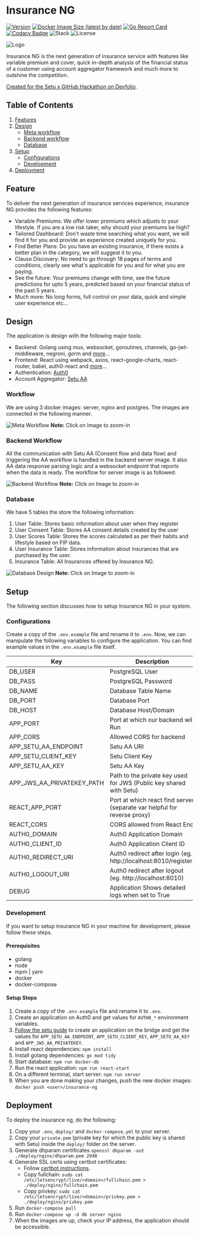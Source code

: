 # Insurance NG

[![Version](https://img.shields.io/github/tag/atb00ker/insurance-ng)](https://github.com/atb00ker/insurance-ng/releases/latest)
[![Docker Image Size (latest by date)](https://img.shields.io/docker/image-size/atb00ker/insurance-ng)](https://hub.docker.com/repository/docker/atb00ker/insurance-ng)
[![Go Report Card](https://goreportcard.com/badge/github.com/atb00ker/insurance-ng)](https://goreportcard.com/report/github.com/atb00ker/insurance-ng)
[![Codacy Badge](https://app.codacy.com/project/badge/Grade/3adff45196e3440899b35b02a576a3dc)](https://www.codacy.com?utm_source=github.com&utm_medium=referral&utm_content=atb00ker/insurance-ng&utm_campaign=Badge_Grade)
![Stack](https://img.shields.io/static/v1?label=stack&message=golang-react&color=green)
![License](https://img.shields.io/github/license/atb00ker/insurance-ng)

<img src="./docs/complete-logo-docs.jpg" alt="Logo" />

Insurance NG is the next generation of insurance service with features like variable premium and cover, quick in-depth analysis of the financial status of a customer using account aggregator framework and much more to outshine the competition.

[Created for the Setu x GitHub Hackathon on Devfolio](https://free-your-data.devfolio.co/).

## Table of Contents

1. [Features](#feature)
2. [Design](#design)
   - [Meta workflow](#workflow)
   - [Backend workflow](#backend-workflow)
   - [Database](#database)
3. [Setup](#setup)
   - [Configurations](#configurations)
   - [Development](#configurations)
4. [Deployment](#deployment)

## Feature

To deliver the next generation of insurance services experience, insurance NG provides the following features:

- Variable Premiums: We offer lower premiums which adjusts to your lifestyle. If you are a low risk taker, why should your premiums be high?
- Tailored Dashboard: Don't waste time searching what you want, we will find it for you and provide an experience created uniquely for you.
- Find Better Plans: Do you have an existing insurance, if there exists a better plan in the category, we will suggest it to you.
- Clause Discovery: No need to go through 18 pages of terms and conditions, clearly see what's applicable for you and for what you are paying.
- See the future: Your premiums change with time, see the future predictions for upto 5 years, predicted based on your financial status of the past 5 years.
- Much more: No long forms, full control on your data, quick and simple user experience etc...

## Design

The application is design with the following major tools:

- Backend: Golang using mux, websocket, goroutines, channels, go-jwt-middleware, negroni, gorm and [more](./go.mod)...
- Frontend: React using webpack, axios, react-google-charts, react-router, babel, auth0-react and [more](./package.json)...
- Authentication: [Auth0](https://auth0.com/)
- Account Aggregator: [Setu AA](https://docs.setu.co/data/account-aggregator)

### Workflow

We are using 3 docker images: server, nginx and postgres.
The images are connected in the following manner.

![Meta Workflow](./docs/meta-workflow.jpg)
**Note:** Click on Image to zoom-in

### Backend Workflow

All the communication with Setu AA (Consent flow and data flow) and triggering the AA workflow is handled in the backend server image.
It also AA data response parsing logic and a websocket endpoint that reports when the data is ready.
The workflow for server image is as followed:

![Backend Workflow](./docs/backend-workflow.jpg)
**Note:** Click on Image to zoom-in

### Database

We have 5 tables the store the following information:

1. User Table: Stores basic information about user when they register
2. User Consent Table: Stores AA consent details created by the user
3. User Scores Table: Stores the scores calculated as per their habits and lifestyle based on FIP data.
4. User Insurance Table: Stores information about insurances that are purchased by the user.
5. Insurance Table: All Insurances offered by Insurance NG.

![Database Design](./docs/complete-database-design.jpg)
**Note:** Click on Image to zoom-in

## Setup

The following section discusses how to setup Insurance NG in your system.

### Configurations

Create a copy of the `.env.example` file and rename it to `.env`.
Now, we can manipulate the following variables to configure the application.
You can find example values in the `.env.example` file itself.

| Key                        | Description                                                              |
| -------------------------- | ------------------------------------------------------------------------ |
| DB_USER                    | PostgreSQL User                                                          |
| DB_PASS                    | PostgreSQL Password                                                      |
| DB_NAME                    | Database Table Name                                                      |
| DB_PORT                    | Database Port                                                            |
| DB_HOST                    | Database Host/Domain                                                     |
| APP_PORT                   | Port at which our backend will Run                                       |
| APP_CORS                   | Allowed CORS for backend                                                 |
| APP_SETU_AA_ENDPOINT       | Setu AA URI                                                              |
| APP_SETU_CLIENT_KEY        | Setu Client Key                                                          |
| APP_SETU_AA_KEY            | Setu AA Key                                                              |
| APP_JWS_AA_PRIVATEKEY_PATH | Path to the private key used for JWS (Public key shared with Setu)       |
| REACT_APP_PORT             | Port at which react find server (separate var helpful for reverse proxy) |
| REACT_CORS                 | CORS allowed from React End                                              |
| AUTH0_DOMAIN               | Auth0 Application Domain                                                 |
| AUTH0_CLIENT_ID            | Auth0 Application Client ID                                              |
| AUTH0_REDIRECT_URI         | Auth0 redirect after login (eg. http://localhost:8010/register)          |
| AUTH0_LOGOUT_URI           | Auth0 redirect after logout (eg. http://localhost:8010)                  |
| DEBUG                      | Application Shows detailed logs when set to True                         |

### Development

If you want to setup insurance NG in your machine for development, please follow
these steps.

#### Prerequisites

- golang
- node
- mpm | yarn
- docker
- docker-compose

#### Setup Steps

1. Create a copy of the `.env.example` file and rename it to `.env`.
2. Create an application on Auth0 and get values for `AUTH0_*` environment variables.
3. [Follow the setu guide](https://docs.setu.co/data/account-aggregator/bridge-integration) to create an application on the bridge and get the values for `APP_SETU_AA_ENDPOINT`, `APP_SETU_CLIENT_KEY`, `APP_SETU_AA_KEY` and `APP_JWS_AA_PRIVATEKEY`.
4. Install react dependencies: `npm install`
5. Install golang dependencies: `go mod tidy`
6. Start database: `npm run docker-db`
7. Run the react application: `npm run react-start`
8. On a different terminal, start server: `npm run server`
9. When you are done making your changes, push the new docker images: `docker push <user>/insurance-ng`

## Deployment

To deploy the insurance ng, do the following:

1. Copy your `.env`, `deploy/` and `docker-compose.yml` to your server.
2. Copy your `private.pem` (private key for which the public key is shared with Setu) inside the `deploy/` folder on the server.
3. Generate dhparam certificates `openssl dhparam -out ./deploy/nginx/dhparam.pem 2048`
4. Generate SSL certs using certbot certificates:
   - Follow [certbot instructions](https://certbot.eff.org/instructions).
   - Copy fullchain: `sudo cat /etc/letsencrypt/live/<domain>/fullchain.pem > ./deploy/nginx/fullchain.pem`
   - Copy privkey: `sudo cat /etc/letsencrypt/live/<domain>/privkey.pem > ./deploy/nginx/privkey.pem`
5. Run `docker-compose pull`
6. Run `docker-compose up -d db server nginx`
7. When the images are up, check your IP address, the application should be accessible.
